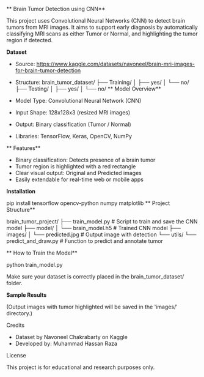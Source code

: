 ** Brain Tumor Detection using CNN**

This project uses Convolutional Neural Networks (CNN) to detect brain tumors from MRI images. It aims to support early diagnosis by automatically classifying MRI scans as either Tumor or Normal, and highlighting the tumor region if detected.

**Dataset**

- Source: https://www.kaggle.com/datasets/navoneel/brain-mri-images-for-brain-tumor-detection
- Structure:
  brain_tumor_dataset/
  ├── Training/
  │   ├── yes/
  │   └── no/
  ├── Testing/
  │   ├── yes/
  │   └── no/
**
 Model Overview**

- Model Type: Convolutional Neural Network (CNN)
- Input Shape: 128x128x3 (resized MRI images)
- Output: Binary classification (Tumor / Normal)
- Libraries: TensorFlow, Keras, OpenCV, NumPy

** Features**

- Binary classification: Detects presence of a brain tumor
- Tumor region is highlighted with a red rectangle
- Clear visual output: Original and Predicted images
- Easily extendable for real-time web or mobile apps

**Installation**

pip install tensorflow opencv-python numpy matplotlib
**
 Project Structure**

brain_tumor_project/
├── train_model.py             # Script to train and save the CNN model
├── model/
│   └── brain_model.h5         # Trained CNN model
├── images/
│   └── predicted.jpg          # Output image with detection
└── utils/
    └── predict_and_draw.py    # Function to predict and annotate tumor

** How to Train the Model**

python train_model.py

Make sure your dataset is correctly placed in the brain_tumor_dataset/ folder.

 **Sample Results**

(Output images with tumor highlighted will be saved in the 'images/' directory.)

 Credits

- Dataset by Navoneel Chakrabarty on Kaggle
- Developed by: Muhammad Hassan Raza

License

This project is for educational and research purposes only.

